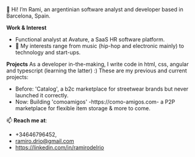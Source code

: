 👋 Hi! I’m Rami, an argentinian software analyst and developer based in Barcelona, Spain.

**Work & Interest**
- Functional analyst at Avature, a SaaS HR software platform.
- 👀 My interests range from music (hip-hop and electronic mainly) to technology and start-ups.


**Projects**
As a developer in-the-making, I write code in html, css, angular and typescript (learning the latter) :) 
These are my previous and current projects:
- Before: 'Catalog', a b2c marketplace for streetwear brands but never launched it correctly.
- Now: Building 'comoamigos' -https://como-amigos.com- a P2P marketplace for flexible item storage & more to come.

📫 **Reach me at**:
- +34646796452,
- ramiro.drio@gmail.com
- https://linkedin.com/in/ramirodelrio

